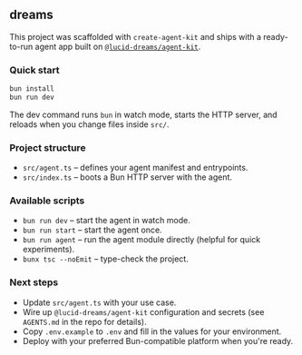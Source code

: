 ## dreams

This project was scaffolded with `create-agent-kit` and ships with a ready-to-run agent app built on [`@lucid-dreams/agent-kit`](https://www.npmjs.com/package/@lucid-dreams/agent-kit).

### Quick start

```sh
bun install
bun run dev
```

The dev command runs `bun` in watch mode, starts the HTTP server, and reloads when you change files inside `src/`.

### Project structure

- `src/agent.ts` – defines your agent manifest and entrypoints.
- `src/index.ts` – boots a Bun HTTP server with the agent.

### Available scripts

- `bun run dev` – start the agent in watch mode.
- `bun run start` – start the agent once.
- `bun run agent` – run the agent module directly (helpful for quick experiments).
- `bunx tsc --noEmit` – type-check the project.

### Next steps

- Update `src/agent.ts` with your use case.
- Wire up `@lucid-dreams/agent-kit` configuration and secrets (see `AGENTS.md` in the repo for details).
- Copy `.env.example` to `.env` and fill in the values for your environment.
- Deploy with your preferred Bun-compatible platform when you're ready.
